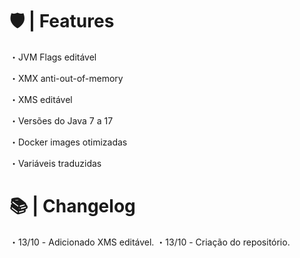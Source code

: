 # 🛡 | Features

・JVM Flags editável

・XMX anti-out-of-memory

・XMS editável

・Versões do Java 7 a 17

・Docker images otimizadas

・Variáveis traduzidas

# 📚 | Changelog

・13/10 - Adicionado XMS editável.
・13/10 - Criação do repositório.
